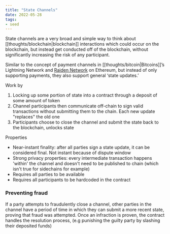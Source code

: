```yaml
---
title: "State Channels"
date: 2022-05-28
tags:
- seed
---
```


State channels are a very broad and simple way to think about [[thoughts/blockchain|blockchain]] interactions which could occur on the blockchain, but instead get conducted off of the blockchain, without significantly increasing the risk of any participant.

Similar to the concept of payment channels in [[thoughts/bitcoin|Bitcoins]]’s Lightning Network and [Raiden Network](https://raiden.network/) on Ethereum, but instead of only supporting payments, they also support general ‘state updates.’

Work by
1. Locking up some portion of state into a contract through a deposit of some amount of token
2. Channel participants then communicate off-chain to sign valid transactions without submitting them to the chain. Each new update "replaces" the old one
3. Participants choose to close the channel and submit the state back to the blockchain, unlocks state

Properties
- Near-instant finality: after all parties sign a state update, it can be considered final. Not instant because of dispute window
- Strong privacy properties: every intermediate transaction happens 'within' the channel and doesn't need to be published to chain (which isn't true for sidechains for example)
- Requires all parties to be available
- Requires all participants to be hardcoded in the contract

### Preventing fraud
If a party attempts to fraudulently close a channel, other parties in the channel have a period of time in which they can submit a more recent state, proving that fraud was attempted. Once an infraction is proven, the contract handles the resolution process, (e.g punishing the guilty party by slashing their deposited funds)